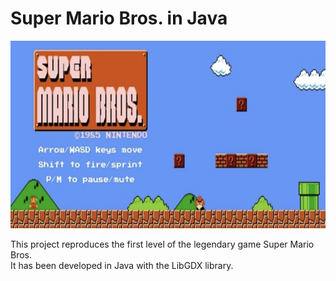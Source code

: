 # Super Mario Bros. in Java
<img src="img/mario.png" width=100% height=300 />

This project reproduces the first level of the legendary game Super Mario Bros.  
It has been developed in Java with the LibGDX library. 

